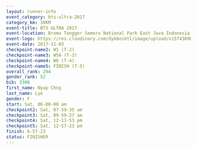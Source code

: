 ```yaml
---
layout: runner-info 
event_category: bts-ultra-2017 
category_km: 30KM 
event-title: BTS ULTRA 2017 
event-location: Bromo Tengger Semeru National Park East Java Indonesia 
event-logo: https://res.cloudinary.com/dykbosktl/image/upload/v1574389068/Logo/btsultra-profilpic_qfpjxb.png 
event-date: 2017-11-03 
checkpoint-name2: W1 (T-2) 
checkpoint-name3: W5A (T-3) 
checkpoint-name4: W6 (T-4) 
checkpoint-name5: FINISH (T-5) 
overall_rank: 294
gender_rank: 52
bib: 3308
first_name: Nyap Chng
last_name: Lye
gender: F
start: Sat, 06-00-00 am
checkpoint2: Sat, 07-59-35 am
checkpoint3: Sat, 09-59-27 am
checkpoint4: Sat, 12-11-53 pm
checkpoint5: Sat, 12-57-23 pm
finish: 6-57-23
status: FINISHER
---
```

